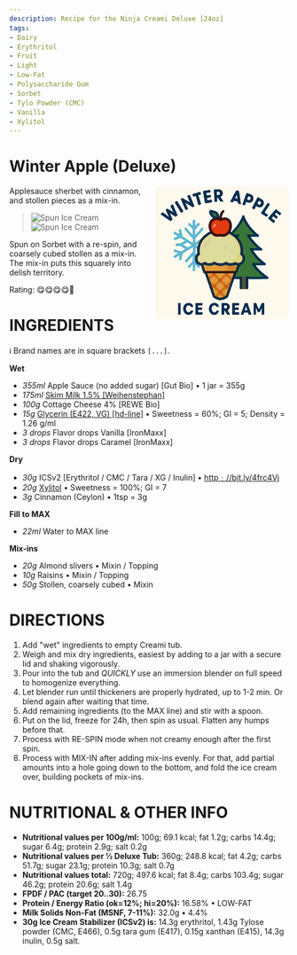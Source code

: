```yaml
---
description: Recipe for the Ninja Creami Deluxe [24oz]
tags:
- Dairy
- Erythritol
- Fruit
- Light
- Low-Fat
- Polysaccharide Gum
- Sorbet
- Tylo Powder (CMC)
- Vanilla
- Xylitol
---
```

# Winter Apple (Deluxe)
<img style="float: right; margin-left: 1.5em;" width=240 alt="Logo" src="winter-apple-ice-cream-logo.png" />

Applesauce sherbet with cinnamon, and stollen pieces as a mix-in.

> <img width=320 alt="Spun Ice Cream" src="https://github.com/jhermann/ice-creamery/blob/main/recipes/Winter%20Apple%20(Deluxe)/winter-apple_2024-12-12_1.jpg?raw=true" />  <img width=320 alt="Spun Ice Cream" src="https://github.com/jhermann/ice-creamery/blob/main/recipes/Winter%20Apple%20(Deluxe)/winter-apple_2024-12-12_2.jpg?raw=true" />

Spun on Sorbet with a re-spin, and coarsely cubed stollen as a mix-in. The mix-in puts this squarely into delish territory.

Rating: 😋😋😋😋🎅

# INGREDIENTS

ℹ️ Brand names are in square brackets `[...]`.

**Wet**

  - _355ml_ Apple Sauce (no added sugar) [Gut Bio] • 1 jar = 355g
  - _175ml_ [Skim Milk 1.5% \[Weihenstephan\]](/ice-creamery/info/ingredients/#skim-milk)
  - _100g_ Cottage Cheese 4% [REWE Bio]
  - _15g_ [Glycerin (E422, VG) \[hd-line\]](/ice-creamery/info/ingredients/#vegetable-glycerin-glycerol-vg-e422) • Sweetness = 60%; GI = 5; Density = 1.26 g/ml
  - _3 drops_ Flavor drops Vanilla [IronMaxx]
  - _3 drops_ Flavor drops Caramel [IronMaxx]

**Dry**

  - _30g_ ICSv2 [Erythritol / CMC / Tara / XG / Inulin] • [http﹕//bit.ly/4frc4Vj](https://jhermann.github.io/ice-creamery/I/Ice%20Cream%20Stabilizer%20(ICS)/)
  - _20g_ [Xylitol](/ice-creamery/info/ingredients/#xylitol-e967) • Sweetness = 100%; GI = 7
  - _3g_ Cinnamon (Ceylon) • 1tsp = 3g

**Fill to MAX**

  - _22ml_ Water to MAX line

**Mix-ins**

  - _20g_ Almond slivers • Mixin / Topping
  - _10g_ Raisins • Mixin / Topping
  - _50g_ Stollen, coarsely cubed • Mixin

# DIRECTIONS

 1. Add "wet" ingredients to empty Creami tub.
 1. Weigh and mix dry ingredients, easiest by adding to a jar with a secure lid and shaking vigorously.
 1. Pour into the tub and *QUICKLY* use an immersion blender on full speed to homogenize everything.
 1. Let blender run until thickeners are properly hydrated, up to 1-2 min. Or blend again after waiting that time.
 1. Add remaining ingredients (to the MAX line) and stir with a spoon.
 1. Put on the lid, freeze for 24h, then spin as usual. Flatten any humps before that.
 1. Process with RE-SPIN mode when not creamy enough after the first spin.
 1. Process with MIX-IN after adding mix-ins evenly. For that, add partial amounts into a hole going down to the bottom, and fold the ice cream over, building pockets of mix-ins.

# NUTRITIONAL & OTHER INFO
- **Nutritional values per 100g/ml:** 100g; 69.1 kcal; fat 1.2g; carbs 14.4g; sugar 6.4g; protein 2.9g; salt 0.2g
- **Nutritional values per ½ Deluxe Tub:** 360g; 248.8 kcal; fat 4.2g; carbs 51.7g; sugar 23.1g; protein 10.3g; salt 0.7g
- **Nutritional values total:** 720g; 497.6 kcal; fat 8.4g; carbs 103.4g; sugar 46.2g; protein 20.6g; salt 1.4g
- **FPDF / PAC (target 20..30):** 26.75
- **Protein / Energy Ratio (ok=12%; hi=20%):** 16.58% • LOW-FAT
- **Milk Solids Non-Fat (MSNF, 7-11%):** 32.0g • 4.4%
- **30g Ice Cream Stabilizer (ICSv2) is:** 14.3g erythritol, 1.43g Tylose powder (CMC, E466), 
0.5g tara gum (E417), 0.15g xanthan (E415),
14.3g inulin, 0.5g salt.
